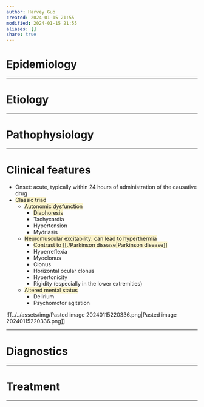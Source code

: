 ```yaml
---
author: Harvey Guo
created: 2024-01-15 21:55
modified: 2024-01-15 21:55
aliases: []
share: true
---
```


# Epidemiology


---
# Etiology


---
# Pathophysiology


---
# Clinical features
- Onset: acute, typically within 24 hours of administration of the causative drug
- <span style="background:rgba(240, 200, 0, 0.2)">Classic triad</span>
	- <span style="background:rgba(240, 200, 0, 0.2)">Autonomic dysfunction</span>
		- <span style="background:rgba(240, 200, 0, 0.2)">Diaphoresis</span>
		- Tachycardia
		- Hypertension
		- Mydriasis
	- <span style="background:rgba(240, 200, 0, 0.2)">Neuromuscular excitability: can lead to hyperthermia</span>
		- <span style="background:rgba(240, 200, 0, 0.2)">Contrast to [[./Parkinson disease|Parkinson disease]]</span>
		- Hyperreflexia
		- Myoclonus
		- Clonus
		- Horizontal ocular clonus
		- Hypertonicity
		- Rigidity (especially in the lower extremities)
	- <span style="background:rgba(240, 200, 0, 0.2)">Altered mental status</span>
		- Delirium
		- Psychomotor agitation

![[../../assets/img/Pasted image 20240115220336.png|Pasted image 20240115220336.png]]

---
# Diagnostics


---
# Treatment


---
